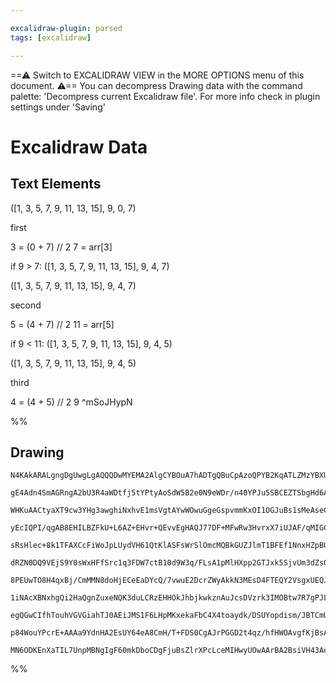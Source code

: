 ```yaml
---

excalidraw-plugin: parsed
tags: [excalidraw]

---
```

==⚠  Switch to EXCALIDRAW VIEW in the MORE OPTIONS menu of this document. ⚠== You can decompress Drawing data with the command palette: 'Decompress current Excalidraw file'. For more info check in plugin settings under 'Saving'


# Excalidraw Data

## Text Elements
([1, 3, 5, 7, 9, 11, 13, 15], 9, 0, 7)

first

3 = (0 + 7) // 2
7  = arr[3]

if 9 > 7:
    ([1, 3, 5, 7, 9, 11, 13, 15], 9, 4, 7)

([1, 3, 5, 7, 9, 11, 13, 15], 9, 4, 7)

second          

5 = (4 + 7) // 2
11 = arr[5]

if 9 < 11:
    ([1, 3, 5, 7, 9, 11, 13, 15], 9, 4, 5)

 ([1, 3, 5, 7, 9, 11, 13, 15], 9, 4, 5)

third

4 = (4 + 5) // 2
9 
 ^mSoJHypN

%%
## Drawing
```compressed-json
N4KAkARALgngDgUwgLgAQQQDwMYEMA2AlgCYBOuA7hADTgQBuCpAzoQPYB2KqATLZMzYBXUtiRoIACyhQ4zZAHoFAc0JRJQgEYA6bGwC2CgF7N6hbEcK4OCtptbErHALRY8RMpWdx8Q1TdIEfARcZgRmBShcZQUebQBGeISaOiCEfQQOKGZuAG1wMFAwYogSbgh9AGU2ACkACXgAORTiyFhEcqgsKBaSzG5nAGYAFgBWbR5RgA5R+OGABimpnnnR

gE4Adn4SmAGRngA2bU3R4aWDtfj5tYPtyAoSdW5B2e0N9eWDr/n40YPJu5SBCEZTSbgHd6A6zKYLceaA5hQUhsADWCAAwmx8GxSOUAMTxBCEwm9SCaXDYFHKZFCDjETHY3ESJHWZhwXCBLKkiAAM0I+HwlVgsIkgg83MRyLRAHVHpJuPEEUjUQghTARegxWVATTQRxwjk0IqCpA2OzsGpdkb5vCTRBqcI4ABJYiG1C5AC6gJ55AyLu4HCEAsBhDp

WHKuAACtyaXT9cw3YHg3awghiNxhvE1msVgtAYwWOwuGgeGspvmmKxOI1OGJuBs1sMeAseC8Q8wACJpLrptA8ghhQGaYR0gCiwQyWTdnsBQjgxFwPYVG2Ga1Ggw3jfmK8BRA4KIDQfwu7YlLT3H7+EHdq6mB6EgAFLlFahBtRUKN31tUGt34k/2+qC/F6P7vvCqAbAAlAAOhwsF8iwUCwbBgyoAAvKgD7zKgADUEGQagSi8LBGyoOhqAcqQuSDB6

yEcIQPI/qgAB8EHILBZFkU+L6AZ+EHvr+QEvvEgHAQJ77DF+MFwRw3HvrxX7iUJAF/qMIGCZJ+F0WEeh0px+mcXRozkQ+wy4fhhEKMRHCJORlG5GpdEMUxAA8QnsRw+lya+758d+gn/kBolqUpmmjNJHHeQp/GgcpQWqepEm+RFWSSIQpDEHRZkYaZ5nhZZ1lrKgsExpQAAq3TlFFvmKbFgUiQlSngVBdEIYidGoTl2F4VBBU8CRZEYfZNFOYxRW

sRsHlec+8k1TFAXCcFiWoJpLUydVH61QtKlASFsWrSlOmcMQBkGUZJlmT1BFEf1NnxHZpBUY5MnOUVbmJFNnEbX5Sn1UtoXJXRmEzT5m3zX+i2NftgMyeo6WZTJ2WYZdH7XVZt1FSV3qcFAlSEEY4i8LarS8jjABiuD6PyVqbTe3QAIJEMoxboMEPI9BWpBQOYBCMyCLPQGa3K6VEoZMP6aBJsedo4iCoYEBVd5VSD0X+RDO1ibFzUpW1SEyZ1mH

dRZN0DQ9VEjS9Y0sWxHFfSrc1q3FDW7ctB10d9W3q/FLsA1pMlHXpp2GTJxk5SjvUm3dZsObRluue5ttcfbYOO39UMaTDkXJz9dWQz70Oo3RcMZVlF15WjhXFVwUJCFAbAAErhPjhNIkICC7mLdTAqC95ARMowFAAvtsRQlGUEhGDUNSaAAWqOMAAPobGVToAOIAIr4FAZXKAAMqQC+ENy7SE6U+jREggL9GgzgbPM2hLFMDbxAcL9rJukl2jTQw

8PEUwTO8H4qxBj/CmMMN8doHjECeEaDYcQ/7vwuE2DcrZWyAkkN3MEsD4FTEQY2VsgxUEQJJtCDUxMSiShVAyHEnRyAcDZByTIHM7TkkpA6Wk9IsQ0OZHQhhnJmEkz5AKNUGoIBanTEqKUCBZTQPlEaSRKoRGn3ETGYQeoDQKkBGaCkloFQ2kBOw50ro8hejtD6SmCAJaoCliGMM190C4HXqojh8ZExHgRAgc8JZ4iTEWIQ1YnMqwsxWIEosNYOB

1iNAcXBNxhgQi2HaQgnZuxeNQK3duLCRzEHHOkJhbjkwkznAuJcsDVzrk3IMOBtw7R7gPJLdxNTTxol7KgS814SaIkXEIN0GBHo0O9PySxLSIDEGbJ43A8weQ8B5BsV+xBJlLGuD43AgxljEGGMQTZox5gbOwPEXAmhRgSncITfIrQwDGnOfEE0piSbYGRHAQ8Aoh7gFuRAXAcA4BCkXITUe0AMEZHKEzME2wGCEAQBQAAQhSKksZOGMnxDyJFyL

egQGwCIfhTouhVGVGiahTJ0AEiJMS1F6LHpMKxekaFbC4X4toaydk/DSUYopdism/JBTCmUVibUBQ0UsqyJSnFUiZEwKAqCslmLsVCikUo8oKiJUCqgEK+uajJCuM0XyyVrL0gAHlzS6OtOQ/l5LBVsvJpTam3BPxaqVUKsmOM8YE24CE21prlXYsVlAPmzMgUIHZsy91Qrvlc3pn0igGDcAtJsW6qV6RRx0jDciCNIRhmUTYFQRVQbsVJozWVeA

p84WouYPcrE+AAAa9YdnHA2EsUY64eA8CmH/T+FDS0CgAJrPGGD2t4qz/hfHWOAvgfKjBsAMNwUekB6AEDbgqBIoxWw9qHlmuN+hVUuI0RIItoLqQkCdYTV1JQ93ECFAgR5aAbXHtICQAAsmwYgCAE0HOCC0tpGTr0kDpWgKdEBIVYmGaQZQ5IHy/2/GB98EHUD33CtyRuyggwcnKEBkDrZwJocg4McCMHIIQBXbGphMqVT6u5pwfJ0sSjmIyI3M

MN6ODKEnXaTIL7UnpMBNgIgF60mkDboCDgFjuBsZlrXPcLceMIHwyUOwAArBA2BsiVH43Ae9j7n2aFfReAcH7IAUm5owMq478CMZJifeVaR5NFmFt0uu+h80dHqQUko2Izxvq096ZEVRzOkZZu+3coRvUWf04Zp5+AXlgGHnQIR4RJ2DxAIPIAA=
```
%%